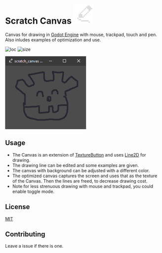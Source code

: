 # Scratch Canvas ![icon](https://raw.githubusercontent.com/boukew99/scratch_canvas/main/addons/canvas/icon.png)
Canvas for drawing in [Godot Engine](https://godotengine.org) with mouse, trackpad, touch and pen. Also inludes examples of optimization and use. 

![loc](https://img.shields.io/tokei/lines/github/boukew99/scratch_canvas) ![size](https://img.shields.io/github/repo-size/boukew99/scratch_canvas) 

![screenshot](https://raw.githubusercontent.com/boukew99/scratch_canvas/main/screenshot/Screenshot%202022-04-22.png)

## Usage
* The Canvas is an extension of [TextureButton](https://docs.godotengine.org/en/stable/classes/class_texturebutton.html?highlight=textureButton) and uses [Line2D](https://docs.godotengine.org/en/stable/classes/class_line2d.html?highlight=line2d) for drawing. 
* The drawing line can be edited and some examples are given.
* The canvas with background can be adjusted with a different color.
* The optimized canvas captures the screen and uses that as the texture of the Canvas. Then the lines are freed, to decrease drawing cost.
* Note for less strenuous drawing with mouse and trackpad, you could enable toggle mode.

## License
[MIT](LICENSE)

## Contributing
Leave a issue if there is one.

